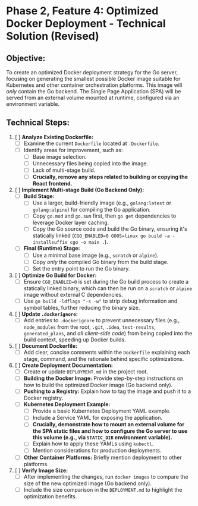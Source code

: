 # Phase 2, Feature 4: Optimized Docker Deployment - Technical Solution (Revised)

## Objective:
To create an optimized Docker deployment strategy for the Go server, focusing on generating the smallest possible Docker image suitable for Kubernetes and other container orchestration platforms. This image will *only* contain the Go backend. The Single Page Application (SPA) will be served from an external volume mounted at runtime, configured via an environment variable.

## Technical Steps:

1.  [ ] **Analyze Existing Dockerfile:**
    *   [ ] Examine the current `Dockerfile` located at `.Dockerfile`.
    *   [ ] Identify areas for improvement, such as:
        *   [ ] Base image selection.
        *   [ ] Unnecessary files being copied into the image.
        *   [ ] Lack of multi-stage build.
        *   [ ] **Crucially, remove any steps related to building or copying the React frontend.**

2.  [ ] **Implement Multi-stage Build (Go Backend Only):**
    *   [ ] **Build Stage:**
        *   [ ] Use a larger, build-friendly image (e.g., `golang:latest` or `golang:alpine`) for compiling the Go application.
        *   [ ] Copy `go.mod` and `go.sum` first, then `go get` dependencies to leverage Docker layer caching.
        *   [ ] Copy the Go source code and build the Go binary, ensuring it's statically linked (`CGO_ENABLED=0 GOOS=linux go build -a -installsuffix cgo -o main .`).
    *   [ ] **Final (Runtime) Stage:**
        *   [ ] Use a minimal base image (e.g., `scratch` or `alpine`).
        *   [ ] Copy *only* the compiled Go binary from the build stage.
        *   [ ] Set the entry point to run the Go binary.

3.  [ ] **Optimize Go Build for Docker:**
    *   [ ] Ensure `CGO_ENABLED=0` is set during the Go build process to create a statically linked binary, which can then be run on a `scratch` or `alpine` image without external C dependencies.
    *   [ ] Use `go build -ldflags "-s -w"` to strip debug information and symbol tables, further reducing the binary size.

4.  [ ] **Update `.dockerignore`:**
    *   [ ] Add entries to `.dockerignore` to prevent unnecessary files (e.g., `node_modules` from the root, `.git`, `.idea`, `test-results`, `generated_plans`, and *all client-side code*) from being copied into the build context, speeding up Docker builds.

5.  [ ] **Document Dockerfile:**
    *   [ ] Add clear, concise comments within the `Dockerfile` explaining each stage, command, and the rationale behind specific optimizations.

6.  [ ] **Create Deployment Documentation:**
    *   [ ] Create or update `DEPLOYMENT.md` in the project root.
    *   [ ] **Building the Docker Image:** Provide step-by-step instructions on how to build the optimized Docker image (Go backend only).
    *   [ ] **Pushing to a Registry:** Explain how to tag the image and push it to a Docker registry.
    *   [ ] **Kubernetes Deployment Example:**
        *   [ ] Provide a basic Kubernetes Deployment YAML example.
        *   [ ] Include a Service YAML for exposing the application.
        *   [ ] **Crucially, demonstrate how to mount an external volume for the SPA static files and how to configure the Go server to use this volume (e.g., via `STATIC_DIR` environment variable).**
        *   [ ] Explain how to apply these YAMLs using `kubectl`.
        *   [ ] Mention considerations for production deployments.
    *   [ ] **Other Container Platforms:** Briefly mention deployment to other platforms.

7.  [ ] **Verify Image Size:**
    *   [ ] After implementing the changes, run `docker images` to compare the size of the new optimized image (Go backend only).
    *   [ ] Include the size comparison in the `DEPLOYMENT.md` to highlight the optimization benefits.
